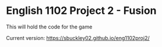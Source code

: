 # English 1102 Project 2 - Fusion
This will hold the code for the game

Current version: https://sbuckley02.github.io/eng1102proj2/
